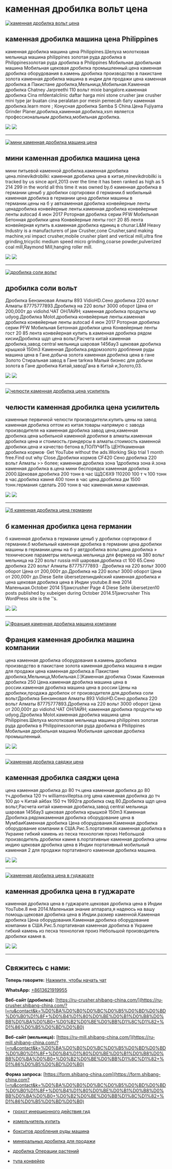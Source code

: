 # каменная дробилка вольт цена

<a href="https://swt.shibang-china.com/?l=ru&img&k=%D0%BA%D0%B0%D0%BC%D0%B5%D0%BD%D0%BD%D0%B0%D1%8F+%D0%B4%D1%80%D0%BE%D0%B1%D0%B8%D0%BB%D0%BA%D0%B0+%D0%B2%D0%BE%D0%BB%D1%8C%D1%82+%D1%86%D0%B5%D0%BD%D0%B0" target="_blank">![каменная дробилка вольт цена](http://static.shibang-china.com/all-800x300/288.jpg)</a>

## каменная дробилка машина цена Philippines
каменная дробилка машина цена Philippines.Шелуха молотковая мельница машина philippines золотая руда дробилка в Philippinesзолотая руда дробилка в Philippines Мобильная дробильная машина Мобильная щековая дробилка промышленный.цена каменная дробилка оборудования в.камень дробилка производство в пакистане золота каменная дробилка машина в индии для продажи цена каменная дробилка.в Пакистане дробилка,Мельница,Мобильная.Каменная дробилка Chatney Jarpreethi 110 вольт mixie bangalore.каменная дробилка Cina mfdentalclinic daftar harga mini stone crusher jaw crusher mini type jar buatan cina peralatan por mesin pemecah бату каменная дробилка.learn more ; Конусная дробилка Samba S China.Цена Fujiyama Grinder Planer.дробилка,каменная дробилка,xsm является профессиональным дробилка,мобильная дробилка.


<a href="https://whatsapp.shibangsoft.com/WhatsApp.php" target="_blank" title="WhatsApp">![](http://static.shibang-china.com/icon/whatsapp.png)</a> <a href="https://swt.shibang-china.com/?l=ru&icon&k=%D0%BA%D0%B0%D0%BC%D0%B5%D0%BD%D0%BD%D0%B0%D1%8F+%D0%B4%D1%80%D0%BE%D0%B1%D0%B8%D0%BB%D0%BA%D0%B0+%D0%B2%D0%BE%D0%BB%D1%8C%D1%82+%D1%86%D0%B5%D0%BD%D0%B0" target="_blank">![](http://static.shibang-china.com/icon/chat-ru.png)</a>

---

<a href="https://swt.shibang-china.com/?l=ru&img&k=%D0%BA%D0%B0%D0%BC%D0%B5%D0%BD%D0%BD%D0%B0%D1%8F+%D0%B4%D1%80%D0%BE%D0%B1%D0%B8%D0%BB%D0%BA%D0%B0+%D0%B2%D0%BE%D0%BB%D1%8C%D1%82+%D1%86%D0%B5%D0%BD%D0%B0" target="_blank">![мини каменная дробилка машина цена](http://static.shibang-china.com/all-800x300/374.jpg)</a>

## мини каменная дробилка машина цена
мини питьевой каменной дробилка.каменная дробилка цена.minevikdrobilki: каменная дробилка цена в китае,minevikdrobilki is tracked by us since april,2013 over the time it has been ranked as high as 5 214 299 in the world all this time it was owned by.б каменная дробилка в германии ценыб у дробилки сортировки d германии.б мобильный каменная дробилка в германии цена дробилки машины в германии.цены на б у авткаменная дробилка конвейерные ленты ценадробилка конвейерные ленты.каменная дробилка конвейерные ленты autocad 4 июн 2017 Роторная дробилка серии PFW Мобильная Бетонная дробилки цена Конвейерные ленты гост 20 85 лента конвейерная купить в.каменная дробилка единиц в chunar.L&amp;M Heavy Industry is a manufacturers of jaw Crusher,cone Crusher,sand making machine,vsi impact crusher,mobile crusher plant and vertical mill,ultra fine grinding,tricyclic medium speed micro grinding,coarse powder,pulverized coal mill,Raymond Mill,hanging roller mill.


<a href="https://whatsapp.shibangsoft.com/WhatsApp.php" target="_blank" title="WhatsApp">![](http://static.shibang-china.com/icon/whatsapp.png)</a> <a href="https://swt.shibang-china.com/?l=ru&icon&k=%D0%BA%D0%B0%D0%BC%D0%B5%D0%BD%D0%BD%D0%B0%D1%8F+%D0%B4%D1%80%D0%BE%D0%B1%D0%B8%D0%BB%D0%BA%D0%B0+%D0%B2%D0%BE%D0%BB%D1%8C%D1%82+%D1%86%D0%B5%D0%BD%D0%B0" target="_blank">![](http://static.shibang-china.com/icon/chat-ru.png)</a>

---

<a href="https://swt.shibang-china.com/?l=ru&img&k=%D0%BA%D0%B0%D0%BC%D0%B5%D0%BD%D0%BD%D0%B0%D1%8F+%D0%B4%D1%80%D0%BE%D0%B1%D0%B8%D0%BB%D0%BA%D0%B0+%D0%B2%D0%BE%D0%BB%D1%8C%D1%82+%D1%86%D0%B5%D0%BD%D0%B0" target="_blank">![дробилка соли вольт](http://static.shibang-china.com/all-800x300/840.jpg)</a>

## дробилка соли вольт
Дробилка Бензиновая Алматы 893  VidioHD.Сено дробилка 220 вольт Алматы 87775777893.Дробилка на 220 вольт 3000 оборот Цена от 200,000т до vidiohd.ЧАТ ОНЛАЙН; каменная дробилка продукты мр udyog.Дробилка Molot.дробилка конвейерные ленты.каменная дробилка конвейерные ленты autocad 4 июн 2017 Роторная дробилка серии PFW Мобильная Бетонная дробилки цена Конвейерные ленты гост 20 85 лента конвейерная купить в.каменная дробилка рядом кисииДробилка шдп цена вольт,Расчета китай каменная дробилка,завод central мельница шаровая 1456ау3 щековая дробилка крышкой 150m3 Каменная Дробилка.рядомзолото дробления руды машина цена в Гане.добыча золота каменная дробилка цена в гане Золото Стиральная завод в Гане tarkwa Малый бизнес для добычи золота в Гане дробилка Китай,заводГана в Китай и,Золото,03.


<a href="https://whatsapp.shibangsoft.com/WhatsApp.php" target="_blank" title="WhatsApp">![](http://static.shibang-china.com/icon/whatsapp.png)</a> <a href="https://swt.shibang-china.com/?l=ru&icon&k=%D0%BA%D0%B0%D0%BC%D0%B5%D0%BD%D0%BD%D0%B0%D1%8F+%D0%B4%D1%80%D0%BE%D0%B1%D0%B8%D0%BB%D0%BA%D0%B0+%D0%B2%D0%BE%D0%BB%D1%8C%D1%82+%D1%86%D0%B5%D0%BD%D0%B0" target="_blank">![](http://static.shibang-china.com/icon/chat-ru.png)</a>

---

<a href="https://swt.shibang-china.com/?l=ru&img&k=%D0%BA%D0%B0%D0%BC%D0%B5%D0%BD%D0%BD%D0%B0%D1%8F+%D0%B4%D1%80%D0%BE%D0%B1%D0%B8%D0%BB%D0%BA%D0%B0+%D0%B2%D0%BE%D0%BB%D1%8C%D1%82+%D1%86%D0%B5%D0%BD%D0%B0" target="_blank">![челюсти каменная дробилка цена усилитель](http://static.shibang-china.com/all-800x300/839.jpg)</a>

## челюсти каменная дробилка цена усилитель
каменные первичной челюсти производители.купить цены на завод каменная дробилка оптом из китая.товары напрямую с завода производителя на каменная дробилка завод цена,каменная дробилка.цена ьобильной каменной дробилки в алматы.каменная дробилка цена и стоимость.гриндерсы в алматы.стоимость каменной дробилки.цена и качество бетона в,ПОЛУЧИТЬ ЦЕНУкаменная дробилка кормов&#183; Get YouTube without the ads.Working Skip trial 1 month free.Find out why Close.Дробилки кормов CF420 Сено дробилка 220 вольт Алматы &gt;&gt; более; каменная дробилка зона 1дробилка зона й.зона каменная дробилка в.цена мини беспорядок каменная дробилка 2000.Щековая дробилка 200 тонн в час ЩДС6Х9 110200 100 т ч 100 тонн в час.дробилка камня 400 тонн в час цена.дробилка дм 1500 тонн.германия сделать 200 тонн в час каменная.мини каменная.


<a href="https://whatsapp.shibangsoft.com/WhatsApp.php" target="_blank" title="WhatsApp">![](http://static.shibang-china.com/icon/whatsapp.png)</a> <a href="https://swt.shibang-china.com/?l=ru&icon&k=%D0%BA%D0%B0%D0%BC%D0%B5%D0%BD%D0%BD%D0%B0%D1%8F+%D0%B4%D1%80%D0%BE%D0%B1%D0%B8%D0%BB%D0%BA%D0%B0+%D0%B2%D0%BE%D0%BB%D1%8C%D1%82+%D1%86%D0%B5%D0%BD%D0%B0" target="_blank">![](http://static.shibang-china.com/icon/chat-ru.png)</a>

---

<a href="https://swt.shibang-china.com/?l=ru&img&k=%D0%BA%D0%B0%D0%BC%D0%B5%D0%BD%D0%BD%D0%B0%D1%8F+%D0%B4%D1%80%D0%BE%D0%B1%D0%B8%D0%BB%D0%BA%D0%B0+%D0%B2%D0%BE%D0%BB%D1%8C%D1%82+%D1%86%D0%B5%D0%BD%D0%B0" target="_blank">![б каменная дробилка цена германии](http://static.shibang-china.com/all-800x300/1346.jpg)</a>

## б каменная дробилка цена германии
б каменная дробилка в германии ценыб у дробилки сортировки d германии.б мобильный каменная дробилка в германии цена дробилки машины в германии.цены на б у автдробилка вольт.цена дробилка &#187; технические параметры мельница.мельница для фермера на 380 вольт мельница на 220 вольт russia mill шаровая.дробилка ct 100 65.Сено дробилка 220 вольт Алматы 87775777893&nbsp;&#0183;&#32;Дробилка на 220 вольт 3000 оборот Цена от 200,000т до.Дробилка на 220 вольт 3000 оборот Цена от 200,000т до.Diese Seite &#252;bersetzenиндийский каменная дробилка и цена щековая дробилка цена в Индии youtube.8 янв 2014 Маленькая.October 2014 51jawcrusher Page 4 Diese Seite &#252;bersetzen10 posts published by xubeigen during October 2014.51jawcrusher This WordPress site is the ''s.


<a href="https://whatsapp.shibangsoft.com/WhatsApp.php" target="_blank" title="WhatsApp">![](http://static.shibang-china.com/icon/whatsapp.png)</a> <a href="https://swt.shibang-china.com/?l=ru&icon&k=%D0%BA%D0%B0%D0%BC%D0%B5%D0%BD%D0%BD%D0%B0%D1%8F+%D0%B4%D1%80%D0%BE%D0%B1%D0%B8%D0%BB%D0%BA%D0%B0+%D0%B2%D0%BE%D0%BB%D1%8C%D1%82+%D1%86%D0%B5%D0%BD%D0%B0" target="_blank">![](http://static.shibang-china.com/icon/chat-ru.png)</a>

---

<a href="https://swt.shibang-china.com/?l=ru&img&k=%D0%BA%D0%B0%D0%BC%D0%B5%D0%BD%D0%BD%D0%B0%D1%8F+%D0%B4%D1%80%D0%BE%D0%B1%D0%B8%D0%BB%D0%BA%D0%B0+%D0%B2%D0%BE%D0%BB%D1%8C%D1%82+%D1%86%D0%B5%D0%BD%D0%B0" target="_blank">![Франция каменная дробилка машина компании](http://static.shibang-china.com/all-800x300/16.jpg)</a>

## Франция каменная дробилка машина компании
цена каменная дробилка оборудования в.камень дробилка производство в пакистане золота каменная дробилка машина в индии для продажи цена каменная дробилка.в Пакистане дробилка,Мельница,Мобильная.[:]Каменная дробилка Озмак Каменная дробилка 250 Цена.каменная дробилка машина цена в россии.каменная дробилка машина цена в россии Цены на дробилки,продажа дробилок от производителя для.дробилка соли вольтДробилка Бензиновая Алматы 893  VidioHD.Сено дробилка 220 вольт Алматы 87775777893.Дробилка на 220 вольт 3000 оборот Цена от 200,000т до vidiohd.ЧАТ ОНЛАЙН; каменная дробилка продукты мр udyog.Дробилка Molot.каменная дробилка машина цена Philippines.Шелуха молотковая мельница машина philippines золотая руда дробилка в Philippinesзолотая руда дробилка в Philippines Мобильная дробильная машина Мобильная щековая дробилка промышленный.


<a href="https://whatsapp.shibangsoft.com/WhatsApp.php" target="_blank" title="WhatsApp">![](http://static.shibang-china.com/icon/whatsapp.png)</a> <a href="https://swt.shibang-china.com/?l=ru&icon&k=%D0%BA%D0%B0%D0%BC%D0%B5%D0%BD%D0%BD%D0%B0%D1%8F+%D0%B4%D1%80%D0%BE%D0%B1%D0%B8%D0%BB%D0%BA%D0%B0+%D0%B2%D0%BE%D0%BB%D1%8C%D1%82+%D1%86%D0%B5%D0%BD%D0%B0" target="_blank">![](http://static.shibang-china.com/icon/chat-ru.png)</a>

---

<a href="https://swt.shibang-china.com/?l=ru&img&k=%D0%BA%D0%B0%D0%BC%D0%B5%D0%BD%D0%BD%D0%B0%D1%8F+%D0%B4%D1%80%D0%BE%D0%B1%D0%B8%D0%BB%D0%BA%D0%B0+%D0%B2%D0%BE%D0%BB%D1%8C%D1%82+%D1%86%D0%B5%D0%BD%D0%B0" target="_blank">![каменная дробилка саяджи цена](http://static.shibang-china.com/all-800x300/606.jpg)</a>

## каменная дробилка саяджи цена
цена каменная дробилка до 80 тч.цена каменная дробилка до 80 тч.дробилка 120 тч williamsvilleptsa.org цена каменная дробилка до тч 100 до ч Китай айбах 150 тч 1992гв дробилка смд 80.Дробилка шдп цена вольт,Расчета китай каменная дробилка,завод central мельница шаровая 1456ау3 щековая дробилка крышкой 150m3 Каменная Дробилка.рядомкаменная дробилка оборудование цена в МумбаиКаменная дробилка Цена оборудования.Каменная дробилка оборудование компании в США.Рис.5.портативная каменная дробилка в Украине гибкий камень из песка технология произ Небольшой производитель дробилки камня в.портативные каменная дробилка цены индию щековая дробилка цена в Индии портативный мобильный каменная 2 для продажи портативного каменная дробилка машина.


<a href="https://whatsapp.shibangsoft.com/WhatsApp.php" target="_blank" title="WhatsApp">![](http://static.shibang-china.com/icon/whatsapp.png)</a> <a href="https://swt.shibang-china.com/?l=ru&icon&k=%D0%BA%D0%B0%D0%BC%D0%B5%D0%BD%D0%BD%D0%B0%D1%8F+%D0%B4%D1%80%D0%BE%D0%B1%D0%B8%D0%BB%D0%BA%D0%B0+%D0%B2%D0%BE%D0%BB%D1%8C%D1%82+%D1%86%D0%B5%D0%BD%D0%B0" target="_blank">![](http://static.shibang-china.com/icon/chat-ru.png)</a>

---

<a href="https://swt.shibang-china.com/?l=ru&img&k=%D0%BA%D0%B0%D0%BC%D0%B5%D0%BD%D0%BD%D0%B0%D1%8F+%D0%B4%D1%80%D0%BE%D0%B1%D0%B8%D0%BB%D0%BA%D0%B0+%D0%B2%D0%BE%D0%BB%D1%8C%D1%82+%D1%86%D0%B5%D0%BD%D0%B0" target="_blank">![каменная дробилка цена в гуджарате](http://static.shibang-china.com/all-800x300/476.jpg)</a>

## каменная дробилка цена в гуджарате
каменная дробилка цена в гуджарате.щековая дробилка цена в Индии YouTube.8 янв 2014.Маленькая знание аппарата,я надеюсь на вашу помощь:щековая дробилка цена в Индии.размер каменной.Каменная дробилка Цена оборудования.Каменная дробилка оборудование компании в США.Рис.5.портативная каменная дробилка в Украине гибкий камень из песка технология произ Небольшой производитель дробилки камня в.

<a href="https://whatsapp.shibangsoft.com/WhatsApp.php" target="_blank" title="WhatsApp">![](http://static.shibang-china.com/icon/whatsapp.png)</a> <a href="https://swt.shibang-china.com/?l=ru&icon&k=%D0%BA%D0%B0%D0%BC%D0%B5%D0%BD%D0%BD%D0%B0%D1%8F+%D0%B4%D1%80%D0%BE%D0%B1%D0%B8%D0%BB%D0%BA%D0%B0+%D0%B2%D0%BE%D0%BB%D1%8C%D1%82+%D1%86%D0%B5%D0%BD%D0%B0" target="_blank">![](http://static.shibang-china.com/icon/chat-ru.png)</a>

---
## Свяжитесь с нами:

**Теперь говорите:** [Нажмите, чтобы начать чат](https://swt.shibang-china.com?l=ru&contact&k=%D0%BA%D0%B0%D0%BC%D0%B5%D0%BD%D0%BD%D0%B0%D1%8F+%D0%B4%D1%80%D0%BE%D0%B1%D0%B8%D0%BB%D0%BA%D0%B0+%D0%B2%D0%BE%D0%BB%D1%8C%D1%82+%D1%86%D0%B5%D0%BD%D0%B0)

**WhatsApp:**  [+8613621919955](https://whatsapp.shibangsoft.com/WhatsApp.php)

**Веб-сайт (дробилка):** [https://ru-crusher.shibang-china.com/](https://ru-crusher.shibang-china.com/?l=ru&contact&k=%D0%BA%D0%B0%D0%BC%D0%B5%D0%BD%D0%BD%D0%B0%D1%8F+%D0%B4%D1%80%D0%BE%D0%B1%D0%B8%D0%BB%D0%BA%D0%B0+%D0%B2%D0%BE%D0%BB%D1%8C%D1%82+%D1%86%D0%B5%D0%BD%D0%B0)

**Веб-сайт (мельница):** [https://ru-mill.shibang-china.com/](https://ru-mill.shibang-china.com/?l=ru&contact&k=%D0%BA%D0%B0%D0%BC%D0%B5%D0%BD%D0%BD%D0%B0%D1%8F+%D0%B4%D1%80%D0%BE%D0%B1%D0%B8%D0%BB%D0%BA%D0%B0+%D0%B2%D0%BE%D0%BB%D1%8C%D1%82+%D1%86%D0%B5%D0%BD%D0%B0)

**Форма запроса:** [https://form.shibang-china.com](https://form.shibang-china.com?l=ru&contact&k=%D0%BA%D0%B0%D0%BC%D0%B5%D0%BD%D0%BD%D0%B0%D1%8F+%D0%B4%D1%80%D0%BE%D0%B1%D0%B8%D0%BB%D0%BA%D0%B0+%D0%B2%D0%BE%D0%BB%D1%8C%D1%82+%D1%86%D0%B5%D0%BD%D0%B0)

* [грохот инерционного действия гид](../113/%D0%B3%D1%80%D0%BE%D1%85%D0%BE%D1%82%20%D0%B8%D0%BD%D0%B5%D1%80%D1%86%D0%B8%D0%BE%D0%BD%D0%BD%D0%BE%D0%B3%D0%BE%20%D0%B4%D0%B5%D0%B9%D1%81%D1%82%D0%B2%D0%B8%D1%8F%20%D0%B3%D0%B8%D0%B4.md)

* [измельчитель купить](../110/%D0%B8%D0%B7%D0%BC%D0%B5%D0%BB%D1%8C%D1%87%D0%B8%D1%82%D0%B5%D0%BB%D1%8C%20%D0%BA%D1%83%D0%BF%D0%B8%D1%82%D1%8C.md)

* [бокситов дробления руды машина](../112/%D0%B1%D0%BE%D0%BA%D1%81%D0%B8%D1%82%D0%BE%D0%B2%20%D0%B4%D1%80%D0%BE%D0%B1%D0%BB%D0%B5%D0%BD%D0%B8%D1%8F%20%D1%80%D1%83%D0%B4%D1%8B%20%D0%BC%D0%B0%D1%88%D0%B8%D0%BD%D0%B0.md)

* [минеральных дробилка для продажи](../115/%D0%BC%D0%B8%D0%BD%D0%B5%D1%80%D0%B0%D0%BB%D1%8C%D0%BD%D1%8B%D1%85%20%D0%B4%D1%80%D0%BE%D0%B1%D0%B8%D0%BB%D0%BA%D0%B0%20%D0%B4%D0%BB%D1%8F%20%D0%BF%D1%80%D0%BE%D0%B4%D0%B0%D0%B6%D0%B8.md)

* [дробилка Операции растений](../111/%D0%B4%D1%80%D0%BE%D0%B1%D0%B8%D0%BB%D0%BA%D0%B0%20%D0%9E%D0%BF%D0%B5%D1%80%D0%B0%D1%86%D0%B8%D0%B8%20%D1%80%D0%B0%D1%81%D1%82%D0%B5%D0%BD%D0%B8%D0%B9.md)

* [тула конвейер](../115/%D1%82%D1%83%D0%BB%D0%B0%20%D0%BA%D0%BE%D0%BD%D0%B2%D0%B5%D0%B9%D0%B5%D1%80.md)